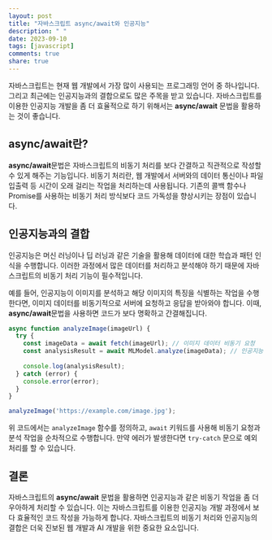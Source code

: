 ```yaml
---
layout: post
title: "자바스크립트 async/await와 인공지능"
description: " "
date: 2023-09-10
tags: [javascript]
comments: true
share: true
---
```


자바스크립트는 현재 웹 개발에서 가장 많이 사용되는 프로그래밍 언어 중 하나입니다. 그리고 최근에는 인공지능과의 결합으로도 많은 주목을 받고 있습니다. 자바스크립트를 이용한 인공지능 개발을 좀 더 효율적으로 하기 위해서는 **async/await** 문법을 활용하는 것이 좋습니다.

## async/await란?

**async/await**문법은 자바스크립트의 비동기 처리를 보다 간결하고 직관적으로 작성할 수 있게 해주는 기능입니다. 비동기 처리란, 웹 개발에서 서버와의 데이터 통신이나 파일 입출력 등 시간이 오래 걸리는 작업을 처리하는데 사용됩니다. 기존의 콜백 함수나 Promise를 사용하는 비동기 처리 방식보다 코드 가독성을 향상시키는 장점이 있습니다.

## 인공지능과의 결합

인공지능은 머신 러닝이나 딥 러닝과 같은 기술을 활용해 데이터에 대한 학습과 패턴 인식을 수행합니다. 이러한 과정에서 많은 데이터를 처리하고 분석해야 하기 때문에 자바스크립트의 비동기 처리 기능이 필수적입니다.

예를 들어, 인공지능이 이미지를 분석하고 해당 이미지의 특징을 식별하는 작업을 수행한다면, 이미지 데이터를 비동기적으로 서버에 요청하고 응답을 받아와야 합니다. 이때, **async/await**문법을 사용하면 코드가 보다 명확하고 간결해집니다.

```javascript
async function analyzeImage(imageUrl) {
  try {
    const imageData = await fetch(imageUrl); // 이미지 데이터 비동기 요청
    const analysisResult = await MLModel.analyze(imageData); // 인공지능 모델에 이미지 데이터 전달 및 분석
    
    console.log(analysisResult);
  } catch (error) {
    console.error(error);
  }
}

analyzeImage('https://example.com/image.jpg');
```

위 코드에서는 `analyzeImage` 함수를 정의하고, `await` 키워드를 사용해 비동기 요청과 분석 작업을 순차적으로 수행합니다. 만약 에러가 발생한다면 `try-catch` 문으로 예외 처리를 할 수 있습니다.

## 결론

자바스크립트의 **async/await** 문법을 활용하면 인공지능과 같은 비동기 작업을 좀 더 우아하게 처리할 수 있습니다. 이는 자바스크립트를 이용한 인공지능 개발 과정에서 보다 효율적인 코드 작성을 가능하게 합니다. 자바스크립트의 비동기 처리와 인공지능의 결합은 더욱 진보된 웹 개발과 AI 개발을 위한 중요한 요소입니다.